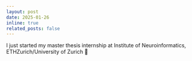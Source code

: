 ```yaml
---
layout: post
date: 2025-01-26 
inline: true
related_posts: false
---
```


I just started my master thesis internship at Institute of Neuroinformatics, ETHZurich/University of Zurich :train: